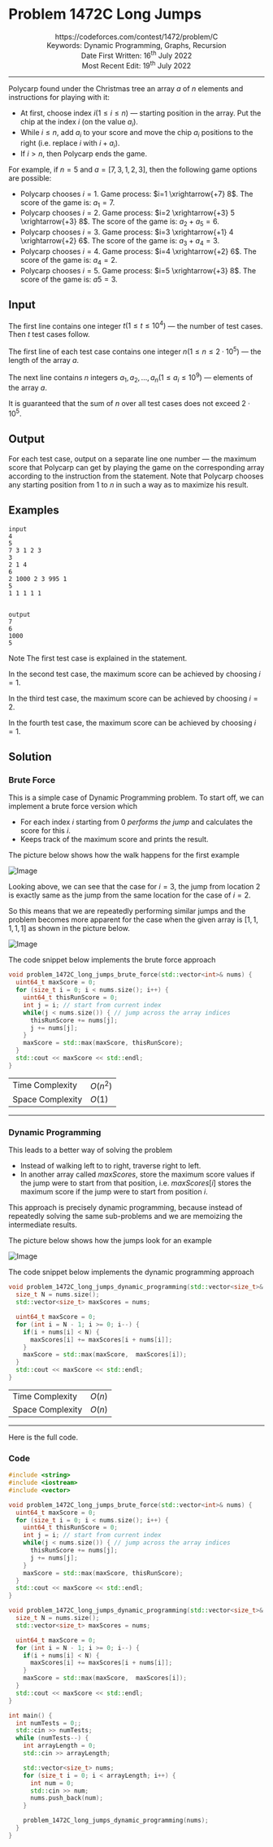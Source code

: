 

# Problem 1472C Long Jumps

<p align="center">
https://codeforces.com/contest/1472/problem/C <br />
Keywords: Dynamic Programming, Graphs, Recursion <br />
Date First Written: 16<sup>th</sup> July 2022 <br />
Most Recent Edit: 19<sup>th</sup> July 2022
</p>
<hr>

Polycarp found under the Christmas tree an array $a$ of $n$ elements and instructions for playing with it:

* At first, choose index $i (1≤i≤n)$ — starting position in the array. Put the chip at the index $i$ (on the value $a_i$).
* While $i≤n$, add $a_i$ to your score and move the chip $a_i$ positions to the right (i.e. replace $i$ with $i+a_i$).
* If $i>n$, then Polycarp ends the game.

For example, if $n=5$ and $a=[7,3,1,2,3]$, then the following game options are possible:

* Polycarp chooses $i=1$. Game process: $i=1 \xrightarrow{+7} 8$. The score of the game is: $a_1=7$.
* Polycarp chooses $i=2$. Game process: $i=2 \xrightarrow{+3} 5 \xrightarrow{+3} 8$. The score of the game is: $a_2+a_5=6$.
* Polycarp chooses $i=3$. Game process: $i=3 \xrightarrow{+1} 4 \xrightarrow{+2} 6$. The score of the game is: $a_3+a_4=3$.
* Polycarp chooses $i=4$. Game process: $i=4 \xrightarrow{+2} 6$. The score of the game is: $a_4=2$.
* Polycarp chooses $i=5$. Game process: $i=5 \xrightarrow{+3} 8$. The score of the game is: $a5=3$.

## Input
The first line contains one integer $t (1≤t≤10^4)$ — the number of test cases. Then $t$ test cases follow.

The first line of each test case contains one integer $n (1≤n≤2 \cdot 10^5)$ — the length of the array $a$.

The next line contains $n$ integers $a_1,a_2, … ,a_n (1≤a_i≤10^9)$ — elements of the array $a$.

It is guaranteed that the sum of $n$ over all test cases does not exceed $2 \cdot 10^5$.

## Output
For each test case, output on a separate line one number — the maximum score that Polycarp can get by playing the game on the corresponding array according to the instruction from the statement. Note that Polycarp chooses any starting position from $1$ to $n$ in such a way as to maximize his result.

## Examples
```
input
4
5
7 3 1 2 3
3
2 1 4
6
2 1000 2 3 995 1
5
1 1 1 1 1


output
7
6
1000
5

```
Note
The first test case is explained in the statement.

In the second test case, the maximum score can be achieved by choosing $i=1$.

In the third test case, the maximum score can be achieved by choosing $i=2$.

In the fourth test case, the maximum score can be achieved by choosing $i=1$.

## Solution
### Brute Force
This is a simple case of Dynamic Programming problem. To start off, we can implement a brute force version which
* For each index $i$ starting from $0$ *performs the jump* and calculates the score for this $i$.
* Keeps track of the maximum score and prints the result.

The picture below shows how the walk happens for the first example

![Image](1472C_long_jumps_brute_force_1.jpg)

Looking above, we can see that the case for $i=3$, the jump from location $2$ is exactly same as the jump from the same location for the case of $i=2$.

So this means that we are repeatedly performing similar jumps and the problem becomes more apparent for the case when the given array is $[1, 1, 1, 1, 1]$ as shown in the picture below.

![Image](1472C_long_jumps_brute_force_2.jpg)

The code snippet below implements the brute force approach
```cpp
void problem_1472C_long_jumps_brute_force(std::vector<int>& nums) {
  uint64_t maxScore = 0;
  for (size_t i = 0; i < nums.size(); i++) {
    uint64_t thisRunScore = 0;
    int j = i; // start from current index
    while(j < nums.size()) { // jump across the array indices
      thisRunScore += nums[j];
      j += nums[j];
    }
    maxScore = std::max(maxScore, thisRunScore);
  }
  std::cout << maxScore << std::endl;
}
```
|                   |               |
| ----------------- | ------------- |
| Time Complexity   | $O(n^2)$      |
| Space Complexity  | $O(1)$        |

---

### Dynamic Programming
This leads to a better way of solving the problem
* Instead of walking left to to right, traverse right to left.
* In another array called $maxScores$, store the maximum score values if the jump were to start from that position, i.e. $maxScores[i]$ stores the maximum score if the jump were to start from position $i$.

This approach is precisely dynamic programming, because instead of repeatedly solving the same sub-problems and we are memoizing the intermediate results.

The picture below shows how the jumps look for an example

![Image](1472C_long_jumps_dp.jpg)

The code snippet below implements the dynamic programming approach
```cpp
void problem_1472C_long_jumps_dynamic_programming(std::vector<size_t>& nums) {
  size_t N = nums.size();
  std::vector<size_t> maxScores = nums;

  uint64_t maxScore = 0;
  for (int i = N - 1; i >= 0; i--) {
    if(i + nums[i] < N) {
      maxScores[i] += maxScores[i + nums[i]];
    }
    maxScore = std::max(maxScore,  maxScores[i]);
  }
  std::cout << maxScore << std::endl;
}
```

|                   |               |
| ----------------- | ------------- |
| Time Complexity   | $O(n)$        |
| Space Complexity  | $O(n)$        |

---
Here is the full code.
### Code
```cpp
#include <string>
#include <iostream>
#include <vector>

void problem_1472C_long_jumps_brute_force(std::vector<int>& nums) {
  uint64_t maxScore = 0;
  for (size_t i = 0; i < nums.size(); i++) {
    uint64_t thisRunScore = 0;
    int j = i; // start from current index
    while(j < nums.size()) { // jump across the array indices
      thisRunScore += nums[j];
      j += nums[j];
    }
    maxScore = std::max(maxScore, thisRunScore);
  }
  std::cout << maxScore << std::endl;
}

void problem_1472C_long_jumps_dynamic_programming(std::vector<size_t>& nums) {
  size_t N = nums.size();
  std::vector<size_t> maxScores = nums;

  uint64_t maxScore = 0;
  for (int i = N - 1; i >= 0; i--) {
    if(i + nums[i] < N) {
      maxScores[i] += maxScores[i + nums[i]];
    }
    maxScore = std::max(maxScore,  maxScores[i]);
  }
  std::cout << maxScore << std::endl;
}

int main() {
  int numTests = 0;;
  std::cin >> numTests;
  while (numTests--) {
    int arrayLength = 0;
    std::cin >> arrayLength;

    std::vector<size_t> nums;
    for (size_t i = 0; i < arrayLength; i++) {
      int num = 0;
      std::cin >> num;
      nums.push_back(num);
    }

    problem_1472C_long_jumps_dynamic_programming(nums);
  }
}


```
